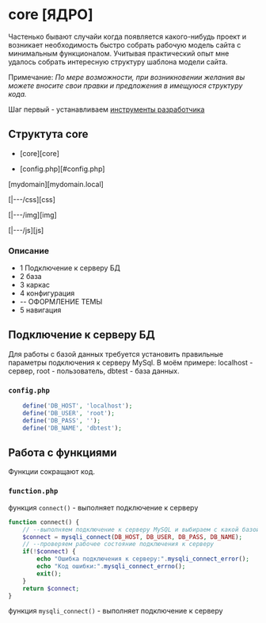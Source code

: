# core [ЯДРО]

Частенько бывают случайи когда появляется какого-нибудь проект и возникает необходимость быстро собрать рабочую модель сайта с минимальным функционалом. Учитывая практический опыт мне удалось собрать интересную структуру шаблона модели сайта. 

Примечание: <i>По мере возможности, при возникновении желания вы можете вносите свои правки и предложения в имещуюся структуру кода. </i>

Шаг первый - устанавливаем [инструменты разработчика][childrentoday]

[childrentoday]: https://github.com/childrentoday/registration/blob/master/install/MyTools.md


## Структута core

* [core][core]

* [config.php][#config.php]



[mydomain][mydomain.local]

[|---/css][css]

[|---/img][img]

[|---/js][js]

### Описание 
* 1 Подключение к серверу БД
* 2 база
* 3 каркас
* 4 конфигурация
* -- ОФОРМЛЕНИЕ ТЕМЫ
* 5 навигация

## Подключение к серверу БД


Для работы с базой данных требуется установить правильные параметры подключения к серверу MySql. 
В моём примере: localhost - сервер, root - пользователь, dbtest - база данных.

### `config.php`


```php
    define('DB_HOST', 'localhost');
    define('DB_USER', 'root');
    define('DB_PASS', '');
    define('DB_NAME', 'dbtest');
```


## Работа с функциями


Функции сокращают код.

### `function.php`


функция `connect()` - выполняет подключение к серверу

```php
function connect() {
    // --выполняем подключение к серверу MySQL и выбираем с какой базой будем работать
    $connect = mysqli_connect(DB_HOST, DB_USER, DB_PASS, DB_NAME);
    // --проверяем рабочее состояние подключения к серверу
    if(!$connect) {
        echo "Ошибка подключения к серверу:".mysqli_connect_error();
        echo "Код ошибки:".mysqli_connect_errno();
        exit();
    }
    return $connect;
}
```

функция `mysqli_connect()` - выполняет подключение к серверу


